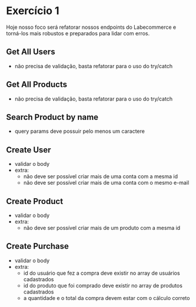 # Exercício 1
Hoje nosso foco será refatorar nossos endpoints do Labecommerce e torná-los mais robustos e preparados para lidar com erros.

## Get All Users
* não precisa de validação, basta refatorar para o uso do try/catch
## Get All Products
* não precisa de validação, basta refatorar para o uso do try/catch
## Search Product by name
* query params deve possuir pelo menos um caractere
## Create User
* validar o body
* extra:
    * não deve ser possível criar mais de uma conta com a mesma id
    * não deve ser possível criar mais de uma conta com o mesmo e-mail
## Create Product
* validar o body
* extra:
    * não deve ser possível criar mais de um produto com a mesma id
## Create Purchase
* validar o body
* extra:
    * id do usuário que fez a compra deve existir no array de usuários cadastrados
    * id do produto que foi comprado deve existir no array de produtos cadastrados
    * a quantidade e o total da compra devem estar com o cálculo correto